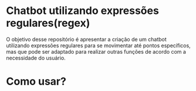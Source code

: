# Chatbot utilizando expressões regulares(regex)
O objetivo desse repositório é apresentar a criação de um chatbot utilizando expressões regulares para se movimentar até pontos específicos, mas que pode ser adaptado para realizar outras funções de acordo com a necessidade do usuário.



# Como usar?